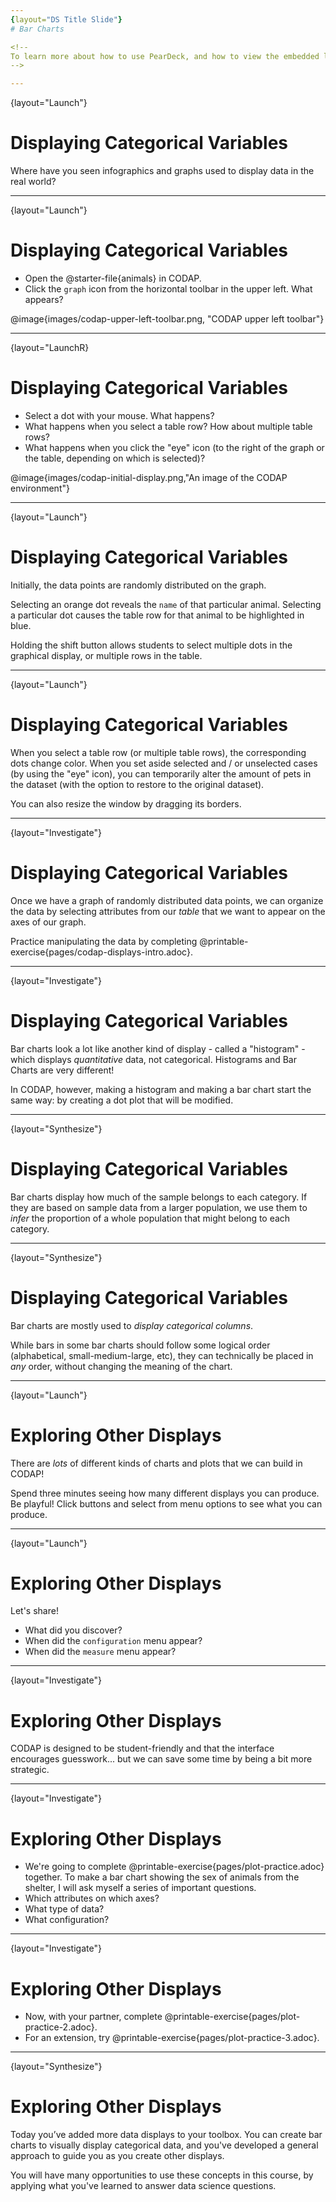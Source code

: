 ```yaml
---
{layout="DS Title Slide"} 
# Bar Charts  

<!--
To learn more about how to use PearDeck, and how to view the embedded links on these slides without going into present mode visit https://help.peardeck.com/en
-->

---
```

{layout="Launch"}
# Displaying Categorical Variables

Where have you seen infographics and graphs used to display data in the real world?

---
{layout="Launch"}
# Displaying Categorical Variables

- Open the @starter-file{animals} in CODAP.
- Click the `graph` icon from the horizontal toolbar in the upper left. What appears?

@image{images/codap-upper-left-toolbar.png, "CODAP upper left toolbar"}

---
{layout="LaunchR}
# Displaying Categorical Variables

- Select a dot with your mouse. What happens?
- What happens when you select a table row? How about multiple table rows?
- What happens when you click the "eye" icon (to the right of the graph or the table, depending on which is selected)?

@image{images/codap-initial-display.png,"An image of the CODAP environment"}

<!--
    If students report that a blank graph appears (rather than a scatter plot), prompt them to whitelist CODAP on their ad-blocker. Ad-blockers do seem to inhibit some of the functionality of CODAP (which will fortunately never advertise to users!).
-->

---
{layout="Launch"}
# Displaying Categorical Variables

Initially, the data points are randomly distributed on the graph. 

Selecting an orange dot reveals the `name` of that particular animal. Selecting a particular dot causes the table row for that animal to be highlighted in blue. 

Holding the shift button allows students to select multiple dots in the graphical display, or multiple rows in the table.


---
{layout="Launch"}
# Displaying Categorical Variables

When you select a table row (or multiple table rows), the corresponding dots change color. When you set aside selected and / or unselected cases (by using the "eye" icon), you can temporarily alter the amount of pets in the dataset (with the option to restore to the original dataset).

You can also resize the window by dragging its borders.

---
{layout="Investigate"}
# Displaying Categorical Variables

Once we have a graph of randomly distributed data points, we can organize the data by selecting attributes from our _table_ that we want to appear on the axes of our graph.

Practice manipulating the data by completing @printable-exercise{pages/codap-displays-intro.adoc}.

<!--
    Remind students that categorical data is used to classify, rather than to measure. Only when data is being treated categorically will students be invited to fuse data points to create a bar chart. Quantitative (or numeric) data must measure or compare; it is subject to the laws of arithmetic.

To dig deeper into bar charts, have students turn to @opt-printable-exercise{bar-chart-notice.adoc}.

When students make a display of the `sex` of the animals, they will see that some animals are male, some are female and some are hermaphrodites. We use the descriptor _sex_ rather than _gender_ because sex refers to biology, whereas gender refers to identity. Hermaphrodite is the biological term for animals that carry eggs & produce sperm (nearly 1/3 of the non-insect animal species on the planet!). Plants that produce pollen & ovules are also hermaphrodites. While the term was previously used by the medical community to describe intersex people or people who identify as transgender or gender non-binary, it is not biologically accurate. Humans are not able to produce both viable eggs and sperm, so "hermaphrodite" is no longer considered an acceptable term to apply to people.

-->

---
{layout="Investigate"}
# Displaying Categorical Variables

Bar charts look a lot like another kind of display - called a "histogram" - which displays _quantitative_ data, not categorical. Histograms and Bar Charts are very different! 

In CODAP, however, making a histogram and making a bar chart start the same way: by creating a dot plot that will be modified. 


---
{layout="Synthesize"}
# Displaying Categorical Variables

Bar charts display how much of the sample belongs to each category. If they are based on sample data from a larger population, we use them to _infer_ the proportion of a whole population that might belong to each category.


---
{layout="Synthesize"}
# Displaying Categorical Variables

Bar charts are mostly used to _display categorical columns_.

While bars in some bar charts should follow some logical order (alphabetical, small-medium-large, etc), they can technically be placed in _any_ order, without changing the meaning of the chart.

<!--
    Infographics are a powerful tool for communicating information, especially when made by people who actually understand how to connect visuals to data in meaningful ways. @opt-project{infographics.adoc, infographic-rubric.adoc} is an opportunity for students to become more flexible math thinkers while tapping into their creativity. This project can be made on the computer or with pencil and paper. There's also an @link{pages/infographic-rubric.html, Infographics Rubric} to highlight for you and your students what an excellent infographic includes.
-->

--- 
{layout="Launch"}
# Exploring Other Displays

There are _lots_ of different kinds of charts and plots that we can build in CODAP! 

Spend three minutes seeing how many different displays you can produce. Be playful! Click buttons and select from menu options to see what you can produce. 

<!-- 
If students need a bit of encouraging, you might mention that histograms, scatter plots, and linear regressions are possible!
-->

--- 
{layout="Launch"}
# Exploring Other Displays

Let's share!

* What did you discover?
* When did the `configuration` menu appear?
* When did the `measure` menu appear?

<!--
- The `configuration` menu appears when there is another possible configuration of the data - for instance, when dots can be fused into bars - we see this menu.
- The measure menu appears when there is an opportunity to change what is shown _along with_ the points - for instance, connecting lines, a regression line, or a count_.
-->

---
{layout="Investigate"}
# Exploring Other Displays

CODAP is designed to be student-friendly and that the interface encourages guesswork... but we can save some time by being a bit more strategic.

---
{layout="Investigate"}
# Exploring Other Displays

* We're going to complete @printable-exercise{pages/plot-practice.adoc} together. To make a bar chart showing the sex of animals from the shelter, I will ask myself a series of important questions.
* Which attributes on which axes?
* What type of data?
* What configuration?

<!--
* Which attributes on which axes? _Sex belongs on the x-axis._
* What type of data? _Male, female, and hermaphrodite are all categories. The bar chart will display categorical data._
* What configuration? _CODAP initially creates a dot plot of the data. I will need to fuse the dots into bars._
-->

---
{layout="Investigate"}
# Exploring Other Displays

- Now, with your partner, complete @printable-exercise{pages/plot-practice-2.adoc}.
- For an extension, try @printable-exercise{pages/plot-practice-3.adoc}.

<!--
    There are _many_ possible misconceptions about displays that students may encounter here. *But that's ok!* Understanding all those other plots is _not_ a learning goal for this lesson. Rather, the goal is to have them develop some loose familiarity.
-->

---
{layout="Synthesize"}
# Exploring Other Displays

Today you’ve added more data displays to your toolbox. You can create bar charts to visually display categorical data, and you've developed a general approach to guide you as you create other displays.

You will have many opportunities to use these concepts in this course, by applying what you've learned to answer data science questions.

